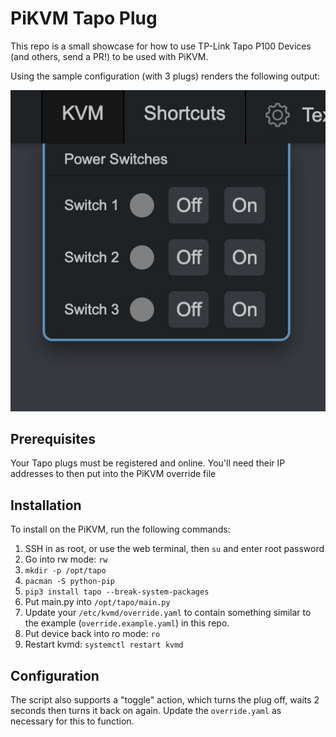 # PiKVM Tapo Plug

This repo is a small showcase for how to use TP-Link Tapo P100 Devices (and others, send a PR!) to be used with PiKVM.

Using the sample configuration (with 3 plugs) renders the following output:

![Example](./images/example.jpg)

## Prerequisites

Your Tapo plugs must be registered and online. You'll need their IP addresses to then put into the PiKVM override file

## Installation

To install on the PiKVM, run the following commands:

1. SSH in as root, or use the web terminal, then `su` and enter root password
2. Go into rw mode: `rw`
3. `mkdir -p /opt/tapo`
4. `pacman -S python-pip`
5. `pip3 install tapo --break-system-packages`
6. Put main.py into `/opt/tapo/main.py`
7. Update your `/etc/kvmd/override.yaml` to contain something similar to the example (`override.example.yaml`) in this repo.
8. Put device back into ro mode: `ro`
9. Restart kvmd: `systemctl restart kvmd`

## Configuration

The script also supports a "toggle" action, which turns the plug off, waits 2 seconds then turns it back on again. Update the `override.yaml` as necessary for this to function.
